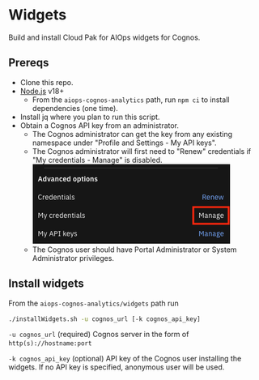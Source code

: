 # Widgets

Build and install Cloud Pak for AIOps widgets for Cognos.

## Prereqs
- Clone this repo.
- [Node.js](https://nodejs.org/en/download/package-manager) v18+
  - From the `aiops-cognos-analytics` path, run `npm ci` to install dependencies (one time).
- Install jq where you plan to run this script.
- Obtain a Cognos API key from an administrator.
  - The Cognos administrator can get the key from any existing namespace under "Profile and Settings - My API keys".
  - The Cognos administrator will first need to "Renew" credentials if "My credentials - Manage" is disabled.
  ![credentials](../images/credentials.png)
  - The Cognos user should have Portal Administrator or System Administrator privileges.

## Install widgets
From the `aiops-cognos-analytics/widgets` path run
```bash
./installWidgets.sh -u cognos_url [-k cognos_api_key]
```

`-u cognos_url` (required) Cognos server in the form of `http(s)://hostname:port`

`-k cognos_api_key` (optional) API key of the Cognos user installing the widgets. If no API key is specified, anonymous user will be used.

